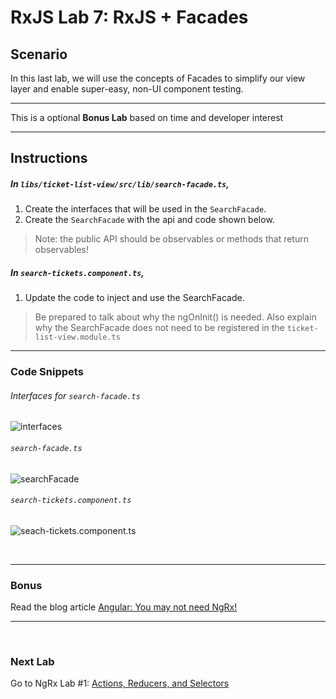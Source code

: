 # RxJS Lab 7: RxJS + Facades

## Scenario

In this last lab, we will use the concepts of Facades to simplify our view layer and enable super-easy, non-UI component testing.

----

This is a optional **Bonus Lab** based on time and developer interest

----


## Instructions

##### In `libs/ticket-list-view/src/lib/search-facade.ts`, 

1. Create the interfaces that will be used in the `SearchFacade`. 
2. Create the `SearchFacade` with the api and code shown below. 
  > Note: the public API should be observables or methods that return observables!

##### In `search-tickets.component.ts`, 

1. Update the code to inject and use the SearchFacade.
> Be prepared to talk about why the ngOnInit() is needed. 
> Also explain why the SearchFacade does not need to be registered in the `ticket-list-view.module.ts`
 
---

### Code Snippets

###### Interfaces for `search-facade.ts`

![interfaces](https://user-images.githubusercontent.com/210413/52440919-edada100-2ae4-11e9-9c6b-1faf6f81f861.png)

###### `search-facade.ts`

![searchFacade](https://user-images.githubusercontent.com/210413/52440918-edada100-2ae4-11e9-8e83-d19f0ece487b.jpg)

###### `search-tickets.component.ts`

![seach-tickets.component.ts](https://user-images.githubusercontent.com/210413/52440917-ed150a80-2ae4-11e9-9e56-5cefafaea097.png)

<br/>

----

### Bonus

Read the blog article [Angular: You may not need NgRx!](https://blog.angularindepth.com/angular-you-may-not-need-ngrx-e80546cc56ee)


----

<br/>

### Next Lab

Go to NgRx Lab #1: [Actions, Reducers, and Selectors](/ngrx/lab-1.md)
